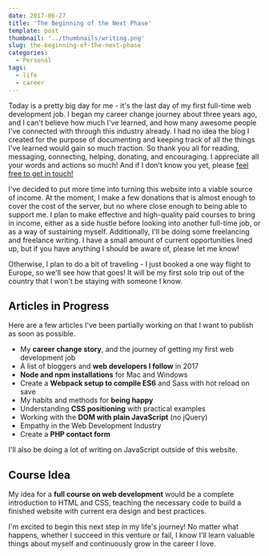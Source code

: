 ```yaml
---
date: 2017-06-27
title: 'The Beginning of the Next Phase'
template: post
thumbnail: '../thumbnails/writing.png'
slug: the-beginning-of-the-next-phase
categories:
  - Personal
tags:
  - life
  - career
---
```


Today is a pretty big day for me - it's the last day of my first full-time web development job. I began my career change journey about three years ago, and I can't believe how much I've learned, and how many awesome people I've connected with through this industry already. I had no idea the blog I created for the purpose of documenting and keeping track of all the things I've learned would gain so much traction. So thank you all for reading, messaging, connecting, helping, donating, and encouraging. I appreciate all your words and actions so much! And if I don't know you yet, please [feel free to get in touch!](/contact)

I've decided to put more time into turning this website into a viable source of income. At the moment, I make a few donations that is almost enough to cover the cost of the server, but no where close enough to being able to support me. I plan to make effective and high-quality paid courses to bring in income, either as a side hustle before looking into another full-time job, or as a way of sustaining myself. Additionally, I'll be doing some freelancing and freelance writing. I have a small amount of current opportunities lined up, but if you have anything I should be aware of, please let me know!

Otherwise, I plan to do a bit of traveling - I just booked a one way flight to Europe, so we'll see how that goes! It will be my first solo trip out of the country that I won't be staying with someone I know.

## Articles in Progress

Here are a few articles I've been partially working on that I want to publish as soon as possible.

- My **career change story**, and the journey of getting my first web development job
- A list of bloggers and **web developers I follow** in 2017
- **Node and npm installations** for Mac and Windows
- Create a **Webpack setup to compile ES6** and Sass with hot reload on save
- My habits and methods for **being happy**
- Understanding **CSS positioning** with practical examples
- Working with the **DOM with plain JavaScript** (no jQuery)
- Empathy in the Web Development Industry
- Create a **PHP contact form**

I'll also be doing a lot of writing on JavaScript outside of this website.

## Course Idea

My idea for a **full course on web development** would be a complete introduction to HTML and CSS, teaching the necessary code to build a finished website with current era design and best practices.

I'm excited to begin this next step in my life's journey! No matter what happens, whether I succeed in this venture or fail, I know I'll learn valuable things about myself and continuously grow in the career I love.
